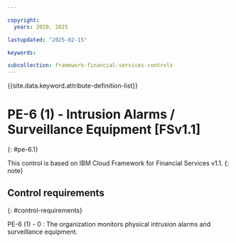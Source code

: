 ```yaml
---

copyright:
  years: 2020, 2025

lastupdated: "2025-02-15"

keywords:

subcollection: framework-financial-services-controls
---
```


{{site.data.keyword.attribute-definition-list}}

               
# PE-6 (1) - Intrusion Alarms / Surveillance Equipment [FSv1.1]
{: #pe-6.1}

This control is based on IBM Cloud Framework for Financial Services v1.1.
{: note}


## Control requirements
{: #control-requirements}

PE-6 (1) - 0
    : The organization monitors physical intrusion alarms and surveillance equipment.





